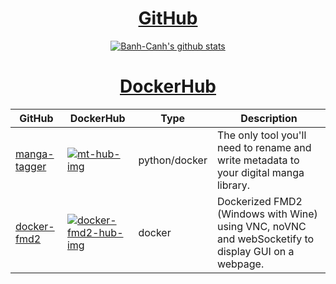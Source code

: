 

<a href="https://github.com/Banh-Canh"><h1 align="center">GitHub</h1></a>

<p align="center">
  <a href="https://github.com/Banh-Canh"><img src=https://github-readme-stats.vercel.app/api/?username=Banh-Canh&show_owner&count_private=true" alt="Banh-Canh's github stats"></a>
</p>

<a href=https://hub.docker.com/u/banhcanh><h1 align="center">DockerHub</h1></a>
 
| GitHub | DockerHub | Type | Description |
|--------|-----------|------|-------------|
| [manga-tagger][mt-git-lnk]        | [![mt-hub-img]][mt-hub-lnk]         | python/docker      | The only tool you'll need to rename and write metadata to your digital manga library. |
| [docker-fmd2][docker-fmd2-git-lnk]        | [![docker-fmd2-hub-img]][docker-fmd2-hub-lnk]         | docker     | Dockerized FMD2 (Windows with Wine) using VNC, noVNC and webSocketify to display GUI on a webpage. |

[mt-git-lnk]: https://github.com/banh-canh/manga-tagger
[mt-hub-img]: https://img.shields.io/docker/pulls/banhcanh/manga-tagger.svg
[mt-hub-lnk]: https://hub.docker.com/r/banhcanh/manga-tagger

[docker-fmd2-git-lnk]: https://github.com/banh-canh/docker-fmd2
[docker-fmd2-hub-img]: https://img.shields.io/docker/pulls/banhcanh/docker-fmd2.svg
[docker-fmd2-hub-lnk]: https://hub.docker.com/r/banhcanh/docker-fmd2
<!--
### Hi there 👋
**Banh-Canh/Banh-Canh** is a ✨ _special_ ✨ repository because its `README.md` (this file) appears on your GitHub profile.

Here are some ideas to get you started:

- 🔭 I’m currently working on ...
- 🌱 I’m currently learning ...
- 👯 I’m looking to collaborate on ...
- 🤔 I’m looking for help with ...
- 💬 Ask me about ...
- 📫 How to reach me: ...
- 😄 Pronouns: ...
- ⚡ Fun fact: ...

<p align="center">
  <a href="https://github.com/Banh-Canh"><img src="https://github-readme-stats.vercel.app/api/top-langs/?username=Banh-Canh&langs_count=10&hide=html,css,scss,autohotkey,papyrus" alt="Banh-Canh's github stats"></a>
</p>
-->
